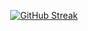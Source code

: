 
<!--
**ENRexGeorge23/enrexgeorge23** is a ✨ _special_ ✨ repository because its `README.md` (this file) appears on your GitHub profile.

Here are some ideas to get you started:

- 🔭 I’m currently working on ...
- 🌱 I’m currently learning ...
- 👯 I’m looking to collaborate on ...
- 🤔 I’m looking for help with ...
- 💬 Ask me about ...
- 📫 How to reach me: ...
- 😄 Pronouns: ...
- ⚡ Fun fact: ...
-->

<p align="center">
  <a href="https://git.io/streak-stats">
    <img src="https://github-readme-streak-stats.herokuapp.com?user=enrexgeorge23&theme=shadow-orange&hide_border=true&date_format=M%20j%5B%2C%20Y%5D" alt="GitHub Streak" />
  </a>
</p>

